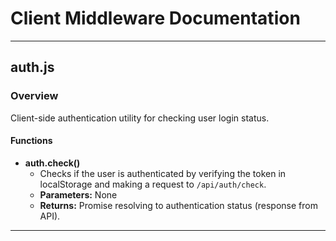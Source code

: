 # Client Middleware Documentation

---

## auth.js

### Overview
Client-side authentication utility for checking user login status.

#### Functions
- **auth.check()**
  - Checks if the user is authenticated by verifying the token in localStorage and making a request to `/api/auth/check`.
  - **Parameters:** None
  - **Returns:** Promise resolving to authentication status (response from API).

---
